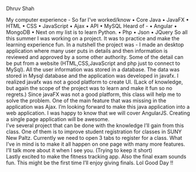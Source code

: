 Dhruv Shah
 

My computer experience  - 
So far I’ve worked/know 
•	Core Java
•	JavaFX
•	HTML
•	CSS
•	JavaScript
•	Ajax
•	API
•	MySQL
Heard of  - 
•	Angular
•	MongoDB
•	Next on my list is to learn Python.
•	Php
•	Json
•	JQuery
So all this summer I was working on a project. It was to practice and make the learning experience fun. 
In a nutshell the project was  - I made an desktop application where many user puts in details and then information is reviewed and approved by a some other authority. Some of the detail can be put from a website (HTML,CSS,JavaScript and php just to connect to MySql). All the user information was stored in a database. The data was stored in Mysql database and the application was developed in javafx. I realized javafx was not a good platform to create UI.  (Lack of knowledge, but again the scope of the project was to learn and make it fun so no regrets.) 
Since javaFX was not a good platform, this class will help me to solve the problem. One of the main feature that was missing in the application was Ajax. I’m looking forward to make this java application into a web application. I was happy to know that we will cover AngularJS. Creating a single page application will be awesome.  
I’ve several project that can be done with the knowledge I’ll gain from this class. One of them is to improve student registration for classes in SUNY New Paltz. Currently we need to open 3 tabs to register for a class. What I’ve in mind is to make it all happen on one page with many more features. I’ll talk more about it when I see you. (Trying to keep it short)  
Lastly excited to make the fitness tracking app. Also the final exam sounds fun. This might be the first time I’ll enjoy giving finals. Lol
Good Day !!





